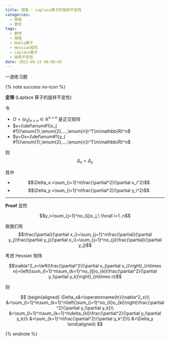 ```yaml
---
title: 随笔 - Laplace算子的旋转不变性
categories:
  - 随笔
  - 数学
tags:
  - 数学
  - 随笔
  - Nabla算子
  - Hessian矩阵
  - Laplace算子
  - 旋转不变性
date: 2021-09-23 00:08:45
---
```


一道练习题

<!-- more -->

{% note success no-icon %}

**<a id="th">定理</a>** (Laplace 算子的旋转不变性)

令

- $O=(o_{ij})_{n\times n}\in\mathbb{R}^{n\times n}$ 是正交矩阵
- $x=(\def\enum#1{x_{ #1}}\enum{1},\enum{2},...,\enum{n})^T\in\mathbb{R}^n$
- $y=Ox=(\def\enum#1{y_{ #1}}\enum{1},\enum{2},...,\enum{n})^T\in\mathbb{R}^n$

则
$$\Delta_x=\Delta_y$$

其中

- $$\Delta_x:=\sum_{i=1}^n\frac{\partial^2}{\partial x_i^2}$$
- $$\Delta_y:=\sum_{i=1}^n\frac{\partial^2}{\partial y_i^2}$$

---

**Proof** 显然

$$y_i=\sum_{j=1}^no_{ij}x_j,\ \forall i=1..n$$

故我们有
$$\frac{\partial}{\partial x_i}=\sum_{j=1}^n\frac{\partial}{\partial y_j}\frac{\partial y_j}{\partial x_i}=\sum_{j=1}^no_{ji}\frac{\partial}{\partial y_j}$$

考虑 Hessian 矩阵

$$\nabla^2_x=\left(\frac{\partial^2}{\partial x_j\partial x_i}\right)_{n\times n}=\left(\sum_{l=1}^n\sum_{k=1}^no_{lj}o_{ki}\frac{\partial^2}{\partial y_l\partial y_k}\right)_{n\times n}$$

则

$$
\begin{aligned}
  \Delta_x&=\operatorname{tr}(\nabla^2_x)\\
  &=\sum_{l=1}^n\sum_{k=1}^n\left(\sum_{i=1}^no_{li}o_{ki}\right)\frac{\partial^2}{\partial y_l\partial y_k}\\
  &=\sum_{l=1}^n\sum_{k=1}^n\delta_{kl}\frac{\partial^2}{\partial y_l\partial y_k}\\
  &=\sum_{k=1}^n\frac{\partial^2}{\partial y_k^2}\\
  &=\Delta_y
\end{aligned}
$$

{% endnote %}
